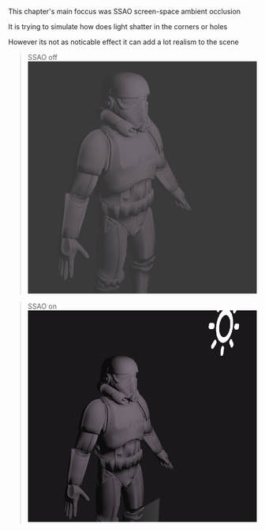 This chapter's main foccus was SSAO screen-space ambient occlusion

It is trying to simulate how does light shatter in the corners or holes

However its not as noticable effect it can add a lot realism to the scene 

>SSAO off
![Alt text](Assets/ReadmeImages/SSAO/ssao0FF.png)

>SSAO on
![Alt text](Assets/ReadmeImages/SSAO/ssaoOn.png)